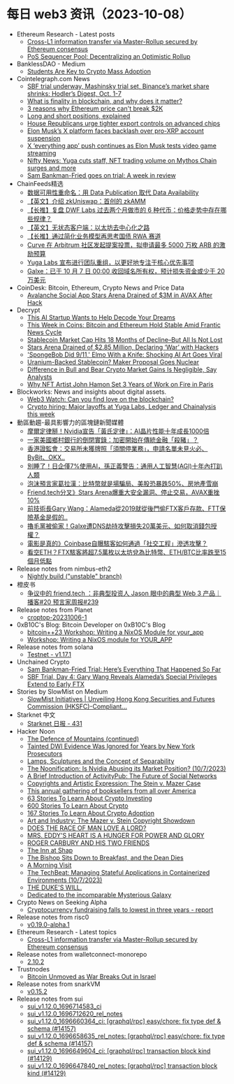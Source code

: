 # 每日 web3 资讯（2023-10-08）

- Ethereum Research - Latest posts
  - [Cross-L1 information transfer via Master-Rollup secured by Ethereum consensus](https://ethresear.ch/t/cross-l1-information-transfer-via-master-rollup-secured-by-ethereum-consensus/16889/1)
  - [PoS Sequencer Pool: Decentralizing an Optimistic Rollup](https://ethresear.ch/t/pos-sequencer-pool-decentralizing-an-optimistic-rollup/16760/10)
- BanklessDAO - Medium
  - [Students Are Key to Crypto Mass Adoption](https://medium.com/bankless-dao/students-are-key-to-crypto-mass-adoption-3a53b90de032?source=rss----2e8b6adb479c---4)
- Cointelegraph.com News
  - [SBF trial underway, Mashinsky trial set, Binance’s market share shrinks: Hodler’s Digest, Oct. 1-7](https://cointelegraph.com/magazine/sbf-trial-underway-mashinsky-trial-set-binances-market-share-shrinks-hodlers-digest-oct-1-7/)
  - [What is finality in blockchain, and why does it matter?](https://cointelegraph.com/explained/what-is-finality-in-blockchain-and-why-does-it-matter)
  - [3 reasons why Ethereum price can't break $2K](https://cointelegraph.com/news/ethereum-price-cant-break-2k-analysis)
  - [Long and short positions, explained](https://cointelegraph.com/explained/long-and-short-positions-explained)
  - [House Republicans urge tighter export controls on advanced chips](https://cointelegraph.com/news/house-republicans-urge-tighter-export-controls-on-advanced-chips)
  - [Elon Musk’s X platform faces backlash over pro-XRP account suspension](https://cointelegraph.com/news/elon-musk-x-platform-faces-backlash-over-xrp-account-suspension)
  - [X ‘everything app’ push continues as Elon Musk tests video game streaming](https://cointelegraph.com/news/x-everything-app-elon-musk-tests-video-game-streaming)
  - [Nifty News: Yuga cuts staff, NFT trading volume on Mythos Chain surges and more](https://cointelegraph.com/news/nifty-news-yuga-cuts-staff-nft-trading-volume-mythos-chain-surges)
  - [Sam Bankman-Fried goes on trial: A week in review](https://cointelegraph.com/news/sam-bankman-fried-ftx-goes-on-trial-week-review)
- ChainFeeds精选
  - [数据可用性重命名：用 Data Publication 取代 Data Availability](https://medium.com/taipei-ethereum-meetup/data-publication-yes-data-availability-no-baac93be223f)
  - [【英文】介绍 zkUniswap：首创的 zkAMM](https://ethresear.ch/t/zkuniswap-a-first-of-its-kind-zkamm/16839)
  - [【长推】复盘 DWF Labs 过去两个月做市的 6 种代币：价格走势中存在哪些规律？](https://twitter.com/jzinvest_xyz/status/1710223080096997552)
  - [【英文】无状态客户端：以太坊去中心化之路](https://mirror.xyz/ohotties.eth/OcQJY6mhXWo_42AlmoFnsU6smW8BGY4ea4-2I7RzDPE)
  - [【长推】通过简化业务模型再思考国债 RWA 赛道](https://twitter.com/ly_wander/status/1710269745302523928)
  - [Curve 在 Arbitrum 社区发起提案投票，拟申请最多 5000 万枚 ARB 的激励预算](https://snapshot.org/#/arbitrumfoundation.eth/proposal/0x070a960cf0d8824badc07f0478040a16e92959c71b6e1ca49e67d96714dabc42)
  - [Yuga Labs 宣布进行团队重组，以更好地专注于核心优先事项](https://news.yuga.com/yuga-labs-update#)
  - [Galxe：已于 10 月 7 日 00:00 收回域名所有权，预计损失资金或少于 20 万美元](https://twitter.com/Galxe/status/1710409941201326265)
- CoinDesk: Bitcoin, Ethereum, Crypto News and Price Data
  - [Avalanche Social App Stars Arena Drained of $3M in AVAX After Hack](https://www.coindesk.com/tech/2023/10/07/avalanche-social-app-stars-arena-drained-of-3m-in-avax-after-hack/?utm_medium=referral&utm_source=rss&utm_campaign=headlines)
- Decrypt
  - [This AI Startup Wants to Help Decode Your Dreams](https://decrypt.co/200538/halo-prophetic-ai-device-lucid-dreams)
  - [This Week in Coins: Bitcoin and Ethereum Hold Stable Amid Frantic News Cycle](https://decrypt.co/200532/this-week-in-coins-bitcoin-ethereum-avalanche-solana)
  - [Stablecoin Market Cap Hits 18 Months of Decline–But All Is Not Lost](https://decrypt.co/200534/stablecoins-down-35-percent-against-treasury-yields)
  - [Stars Arena Drained of $2.85 Million, Declaring ‘War’ with Hackers](https://decrypt.co/200533/stars-arena-hacked-avax-friend-tech)
  - ['SpongeBob Did 9/11,' Elmo With a Knife: Shocking AI Art Goes Viral](https://decrypt.co/200493/spongebob-911-elmo-knife-shocking-ai-art-goes-viral)
  - [Uranium-Backed Stablecoin? Maker Proposal Goes Nuclear](https://decrypt.co/200422/uranium-backed-stablecoin-maker-proposal-goes-nuclear)
  - [Difference in Bull and Bear Crypto Market Gains Is Negligible, Say Analysts](https://decrypt.co/200463/difference-in-bull-and-bear-crypto-market-gains-is-negligible-say-analysts)
  - [Why NFT Artist John Hamon Set 3 Years of Work on Fire in Paris](https://decrypt.co/200402/heres-why-nft-artist-john-hamon-set-3-years-work-fire-paris)
- Blockworks: News and insights about digital assets.
  - [Web3 Watch: Can you find love on the blockchain?](https://blockworks.co/news/web3-unlonely-love-on-leverage-opensea-yuga-labs)
  - [Crypto hiring: Major layoffs at Yuga Labs, Ledger and Chainalysis this week](https://blockworks.co/news/layoffs-departure-chainalysis-ripple-galaxy-digital)
- 動區動趨-最具影響力的區塊鏈新聞媒體
  - [摩爾定律掰！Nvidia宣告「黃氏定律」：AI晶片性能十年成長1000倍](https://www.blocktempo.com/nvidia-huangs-law-breaks-moores-law-whopping-1000x-improvement-in-single-gpu-performance-on-ai-inference/)
  - [一家美國鄉村銀行的倒閉實錄：加密開始在傳統金融「殺豬」？](https://www.blocktempo.com/a-12-million-request-to-cover-a-crypto-scam-sank-a-bank-ceo/)
  - [香港證監會：交易所未獲牌照「須關停業務」，申請名單未見火必、ByBit、OKX..](https://www.blocktempo.com/hk-sfc-will-strictly-review-and-approve-applications-for-vatp-licenses/)
  - [別睡了！日企僅7%使用AI，孫正義警告：通用人工智慧(AGI)十年內打趴人類](https://www.blocktempo.com/softbank-masayoshi-son-agi-will-appear-in-10-years-and-will-10x-smarter-than-humans/)
  - [泡沫預言家葛拉漢：比特幣就是場騙局、美股恐暴跌50%、房地產雪崩](https://www.blocktempo.com/jeremy-grantham-warns-the-sp-is-likely-to-crash-by-30-even-50/)
  - [Friend.tech分叉》Stars Arena爆重大安全漏洞、停止交易，AVAX重挫10%](https://www.blocktempo.com/major-security-breach-in-stars-arena/)
  - [前技術長Gary Wang：Alameda從2019就從後門偷FTX客戶存款、FTT保險基金是假的..](https://www.blocktempo.com/ftx-cofounder-gary-wang-faces-a-maximum-sentence-of-50-years-in-prison/)
  - [擼毛黨被偷家！Galxe遭DNS劫持攻擊損失20萬美元、如何取消錢包授權？](https://www.blocktempo.com/galxe-owebsite-frontend-suffered-dns-attack-lossing-top-200k/)
  - [電影是真的》Coinbase自曝駭客如何通過「社交工程」滲透攻擊？](https://www.blocktempo.com/coinbasa-discloses-a-case-of-itself-being-hacked/)
  - [看空ETH？FTX駭客將超7.5萬枚以太坊兌為比特幣、ETH/BTC比率跌至15個月低點](https://www.blocktempo.com/ftx-hackers-have-converted-75636-eth-into-btc/)
- Release notes from nimbus-eth2
  - [Nightly build ("unstable" branch)](https://github.com/status-im/nimbus-eth2/releases/tag/nightly)
- 橙皮书
  - [争议中的 friend.tech ：非典型投资人 Jason 眼中的典型 Web 3 产品｜播客#20 预言家周报#239](https://orangexyz.mirror.xyz/l_shgq4nbs0NNz9iwTrGWCfos9RTMZy799sHBtSbGRw)
- Release notes from Planet
  - [croptop-20231006-1](https://github.com/Planetable/Planet/releases/tag/croptop-20231006-1)
- 0xB10C's Blog: Bitcoin Developer on 0xB10C's Blog
  - [bitcoin++23 Workshop: Writing a NixOS Module for your_app](https://b10c.me/projects/022-bpp23-nixos-moduls-workshop/)
  - [Workshop: Writing a NixOS module for YOUR_APP](https://b10c.me/talks/019-bpp23-nixos-modules/)
- Release notes from solana
  - [Testnet - v1.17.1](https://github.com/solana-labs/solana/releases/tag/v1.17.1)
- Unchained Crypto
  - [Sam Bankman-Fried Trial: Here’s Everything That Happened So Far](https://unchainedcrypto.com/sam-bankman-fried-trial-sbf-ftx-trial-recap-court-summary/)
  - [SBF Trial, Day 4: Gary Wang Reveals Alameda’s Special Privileges Extend to Early FTX](https://unchainedcrypto.com/sbf-trial-day-4-gary-wang-reveals-alamedas-special-privileges-extend-to-early-ftx/)
- Stories by SlowMist on Medium
  - [SlowMist Initiatives | Unveiling Hong Kong Securities and Futures Commission (HKSFC)-Compliant…](https://slowmist.medium.com/slowmist-initiatives-unveiling-hong-kong-securities-and-futures-commission-hksfc-compliant-bac2fddb342d?source=rss-4ceeedda40e8------2)
- Starknet 中文
  - [Starknet 日报 - 431](https://starknetzh.substack.com/p/starknet-431)
- Hacker Noon
  - [The Defence of Mountains (continued)](https://hackernoon.com/the-defence-of-mountains-continued?source=rss)
  - [Tainted DWI Evidence Was Ignored for Years by New York Prosecutors](https://hackernoon.com/tainted-dwi-evidence-was-ignored-for-years-by-new-york-prosecutors?source=rss)
  - [Lamps, Sculptures and the Concept of Separability](https://hackernoon.com/lamps-sculptures-and-the-concept-of-separability?source=rss)
  - [The Noonification: Is Nvidia Abusing its Market Position? (10/7/2023)](https://hackernoon.com/10-7-2023-noonification?source=rss)
  - [A Brief Introduction of ActivityPub: The Future of Social Networks](https://hackernoon.com/a-brief-introduction-of-activitypub-the-future-of-social-networks?source=rss)
  - [Copyrights and Artistic Expression: The Stein v. Mazer Case](https://hackernoon.com/copyrights-and-artistic-expression-the-stein-v-mazer-case?source=rss)
  - [This annual gathering of booksellers from all over America](https://hackernoon.com/this-annual-gathering-of-booksellers-from-all-over-america?source=rss)
  - [63 Stories To Learn About Crypto Investing](https://hackernoon.com/63-stories-to-learn-about-crypto-investing?source=rss)
  - [600 Stories To Learn About Crypto](https://hackernoon.com/600-stories-to-learn-about-crypto?source=rss)
  - [167 Stories To Learn About Crypto Adoption](https://hackernoon.com/167-stories-to-learn-about-crypto-adoption?source=rss)
  - [Art and Industry: The Mazer v. Stein Copyright Showdown](https://hackernoon.com/art-and-industry-the-mazer-v-stein-copyright-showdown?source=rss)
  - [DOES THE RACE OF MAN LOVE A LORD?](https://hackernoon.com/does-the-race-of-man-love-a-lord?source=rss)
  - [MRS. EDDY'S HEART IS A HUNGER FOR POWER AND GLORY](https://hackernoon.com/mrs-eddys-heart-is-a-hunger-for-power-and-glory?source=rss)
  - [ROGER CARBURY AND HIS TWO FRIENDS](https://hackernoon.com/roger-carbury-and-his-two-friends?source=rss)
  - [The Inn at Shap](https://hackernoon.com/the-inn-at-shap?source=rss)
  - [The Bishop Sits Down to Breakfast, and the Dean Dies](https://hackernoon.com/the-bishop-sits-down-to-breakfast-and-the-dean-dies?source=rss)
  - [A Morning Visit](https://hackernoon.com/a-morning-visit-p4gpqg1?source=rss)
  - [The TechBeat: Managing Stateful Applications in Containerized Environments (10/7/2023)](https://hackernoon.com/10-7-2023-techbeat?source=rss)
  - [THE DUKE'S WILL.](https://hackernoon.com/the-dukes-will?source=rss)
  - [Dedicated to the incomparable Mysterious Galaxy](https://hackernoon.com/dedicated-to-the-incomparable-mysterious-galaxy?source=rss)
- Crypto News on Seeking Alpha
  - [Cryptocurrency fundraising falls to lowest in three years - report](https://seekingalpha.com/news/4018975-cryptocurrency-fundraising-falls-to-lowest-in-three-years-report?utm_source=feed_news_crypto&utm_medium=referral&feed_item_type=news)
- Release notes from risc0
  - [v0.19.0-alpha.1](https://github.com/risc0/risc0/releases/tag/v0.19.0-alpha.1)
- Ethereum Research - Latest topics
  - [Cross-L1 information transfer via Master-Rollup secured by Ethereum consensus](https://ethresear.ch/t/cross-l1-information-transfer-via-master-rollup-secured-by-ethereum-consensus/16889)
- Release notes from walletconnect-monorepo
  - [2.10.2](https://github.com/WalletConnect/walletconnect-monorepo/releases/tag/2.10.2)
- Trustnodes
  - [Bitcoin Unmoved as War Breaks Out in Israel](https://www.trustnodes.com/2023/10/07/bitcoin-unmoved-as-war-breaks-out-in-israel)
- Release notes from snarkVM
  - [v0.15.2](https://github.com/AleoHQ/snarkVM/releases/tag/v0.15.2)
- Release notes from sui
  - [sui_v1.12.0_1696714583_ci](https://github.com/MystenLabs/sui/releases/tag/sui_v1.12.0_1696714583_ci)
  - [sui_v1.12.0_1696712620_rel_notes](https://github.com/MystenLabs/sui/releases/tag/sui_v1.12.0_1696712620_rel_notes)
  - [sui_v1.12.0_1696660364_ci: [graphql/rpc] easy/chore: fix type def & schema (#14157)](https://github.com/MystenLabs/sui/releases/tag/sui_v1.12.0_1696660364_ci)
  - [sui_v1.12.0_1696658635_rel_notes: [graphql/rpc] easy/chore: fix type def & schema (#14157)](https://github.com/MystenLabs/sui/releases/tag/sui_v1.12.0_1696658635_rel_notes)
  - [sui_v1.12.0_1696649604_ci: [graphql/rpc] transaction block kind (#14129)](https://github.com/MystenLabs/sui/releases/tag/sui_v1.12.0_1696649604_ci)
  - [sui_v1.12.0_1696647840_rel_notes: [graphql/rpc] transaction block kind (#14129)](https://github.com/MystenLabs/sui/releases/tag/sui_v1.12.0_1696647840_rel_notes)
